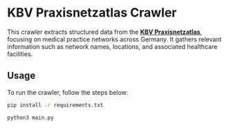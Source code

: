 # KBV Praxisnetzatlas Crawler

This crawler extracts structured data from the [**KBV Praxisnetzatlas**](https://www.kbv.de/html/praxisnetzatlas.php), focusing on medical practice networks across Germany. It gathers relevant information such as network names, locations, and associated healthcare facilities.

## Usage

To run the crawler, follow the steps below:

```bash
pip install -r requirements.txt

python3 main.py
```
